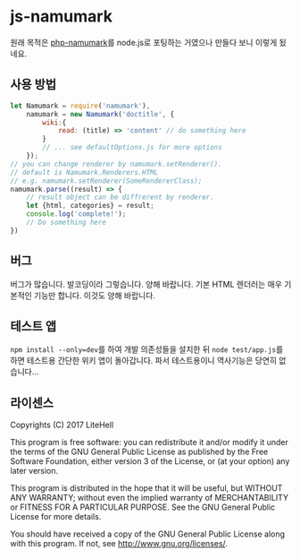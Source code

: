 # js-namumark
원래 목적은 [php-namumark](https://github.com/koreapyj/php-namumark)를 node.js로 포팅하는 거였으나 만들다 보니 이렇게 됬네요.

## 사용 방법
```js
let Namumark = require('namumark'),
    namumark = new Namumark('doctitle', {
        wiki:{
            read: (title) => 'content' // do something here
        }
        // ... see defaultOptions.js for more options
    });
// you can change renderer by namumark.setRenderer().
// default is Namumark.Renderers.HTML
// e.g. namumark.setRenderer(SomeRendererClass);
namumark.parse((result) => {
    // result object can be diffrerent by renderer.
    let {html, categories} = result;
    console.log('complete!');
    // Do something here
})
```

## 버그
버그가 많습니다. 발코딩이라 그렇습니다. 양해 바랍니다.
기본 HTML 렌더러는 매우 기본적인 기능만 합니다. 이것도 양해 바랍니다.

## 테스트 앱
`npm install --only=dev`를 하여 개발 의존성들을 설치한 뒤 `node test/app.js`를 하면 테스트용 간단한 위키 앱이 돌아갑니다. 파서 테스트용이니 역사기능은 당연히 없습니다...

## 라이센스
Copyrights (C) 2017 LiteHell

This program is free software: you can redistribute it and/or modify
it under the terms of the GNU General Public License as published by
the Free Software Foundation, either version 3 of the License, or
(at your option) any later version.

This program is distributed in the hope that it will be useful,
but WITHOUT ANY WARRANTY; without even the implied warranty of
MERCHANTABILITY or FITNESS FOR A PARTICULAR PURPOSE.  See the
GNU General Public License for more details.

You should have received a copy of the GNU General Public License
along with this program.  If not, see <http://www.gnu.org/licenses/>.